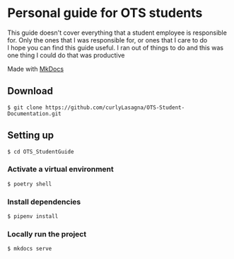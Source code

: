 # Personal guide for OTS students
This guide doesn't cover everything that a student employee is responsible for. Only the ones that I was responsible for, or ones that I care to do  
I hope you can find this guide useful. I ran out of things to do and this was one thing I could do that was productive  

Made with [MkDocs](https://www.mkdocs.org/)

## Download
`$ git clone https://github.com/curlyLasagna/OTS-Student-Documentation.git`

## Setting up
`$ cd OTS_StudentGuide `  
### Activate a virtual environment
`$ poetry shell`
### Install dependencies
`$ pipenv install`  
### Locally run the project
`$ mkdocs serve`
